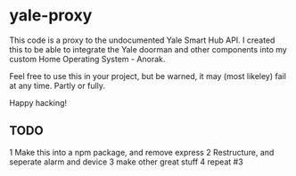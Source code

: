 # yale-proxy
This code is a proxy to the undocumented Yale Smart Hub API. I created this to be able to integrate the Yale doorman and other components into my custom Home Operating System - Anorak.

Feel free to use this in your project, but be warned, it may (most likeley) fail at any time. Partly or fully.

Happy hacking!


## TODO
1 Make this into a npm package, and remove express
2 Restructure, and seperate alarm and device
3 make other great stuff
4 repeat #3

